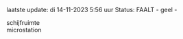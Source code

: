 laatste update: 
di 14-11-2023  5:56   uur 
Status: FAALT - geel - 
<div class="service R">schijfruimte</div><div class="service R">microstation</div>